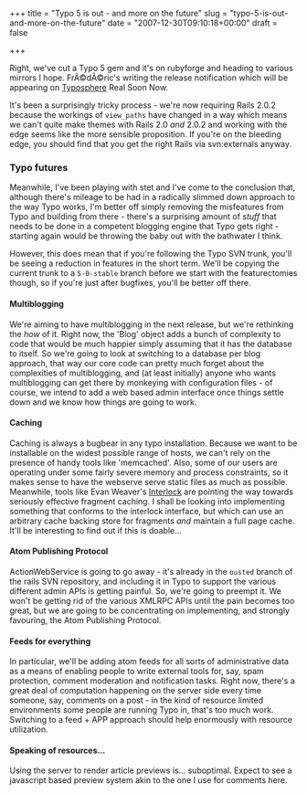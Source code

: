 +++
title = "Typo 5 is out - and more on the future"
slug = "typo-5-is-out-and-more-on-the-future"
date = "2007-12-30T09:10:18+00:00"
draft = false

+++

Right, we've cut a Typo 5 gem and it's on rubyforge and heading to various mirrors I hope. FrÃ©dÃ©ric's writing the release notification which will be appearing on [Typosphere](http://blog.typosphere.org/) Real Soon Now.

It's been a surprisingly tricky process - we're now requiring Rails 2.0.2 because the workings of `view_paths` have changed in a way which means we can't quite make themes with Rails 2.0 *and* 2.0.2 and working with the edge seems like the more sensible proposition. If you're on the bleeding edge, you should find that you get the right Rails via svn:externals anyway.

### Typo futures

Meanwhile, I've been playing with stet and I've come to the conclusion that, although there's mileage to be had in a radically slimmed down approach to the way Typo works, I'm better off simply removing the misfeatures from Typo and building from there - there's a surprising amount of *stuff* that needs to be done in a competent blogging engine that Typo gets right - starting again would be throwing the baby out with the bathwater I think.

However, this does mean that if you're following the Typo SVN trunk, you'll be seeing a reduction in features in the short term. We'll be copying the current trunk to a `5-0-stable` branch before we start with the featurectomies though, so if you're just after bugfixes, you'll be better off there.

#### Multiblogging

We're aiming to have multiblogging in the next release, but we're rethinking the *how* of it. Right now, the 'Blog' object adds a bunch of complexity to code that would be much happier simply assuming that it has the database to itself. So we're going to look at switching to a database per blog approach, that way our core code can pretty much forget about the complexities of multiblogging, and (at least initially) anyone who wants multiblogging can get there by monkeying with configuration files - of course, we intend to add a web based admin interface once things settle down and we know how things are going to work.

#### Caching

Caching is always a bugbear in any typo installation. Because we want to be installable on the widest possible range of hosts, we can't rely on the presence of handy tools like 'memcached'. Also, some of our users are operating under some fairly severe memory and process constraints, so it makes sense to have the webserve serve static files as much as possible. Meanwhile, tools like Evan Weaver's [Interlock](http://blog.evanweaver.com/articles/2007/12/13/better-rails-caching/) are pointing the way towards seriously effective fragment caching. I shall be looking into implementing something that conforms to the interlock interface, but which can use an arbitrary cache backing store for fragments *and* maintain a full page cache. It'll be interesting to find out if this is doable...

#### Atom Publishing Protocol

ActionWebService is going to go away - it's already in the `ousted` branch of the rails SVN repository, and including it in Typo to support the various different admin APIs is getting painful. So, we're going to preempt it. We won't be getting rid of the various XMLRPC APIs until the pain becomes too great, but we are going to be concentrating on implementing, and strongly favouring, the Atom Publishing Protocol.

#### Feeds for everything

In particular, we'll be adding atom feeds for all sorts of administrative data as a means of enabling people to write external tools for, say, spam protection, comment moderation and notification tasks. Right now, there's a great deal of computation happening on the server side every time someone, say, comments on a post - in the kind of resource limited environments some people are running Typo in, that's too much work. Switching to a feed + APP approach should help enormously with resource utilization.

#### Speaking of resources...

Using the server to render article previews is... suboptimal. Expect to see a javascript based preview system akin to the one I use for comments here.
